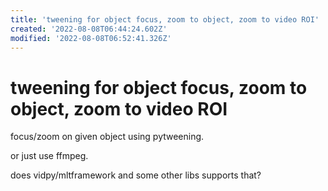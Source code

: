```yaml
---
title: 'tweening for object focus, zoom to object, zoom to video ROI'
created: '2022-08-08T06:44:24.602Z'
modified: '2022-08-08T06:52:41.326Z'
---
```


# tweening for object focus, zoom to object, zoom to video ROI

focus/zoom on given object using pytweening.

or just use ffmpeg.

does vidpy/mltframework and some other libs supports that?
